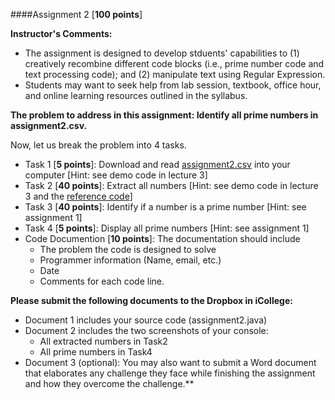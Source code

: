 ####Assignment 2 [**100 points**]

**Instructor's Comments:** 

+ The assignment is designed to develop stduents' capabilities to (1) creatively recombine different code blocks (i.e., prime number code and text processing code); and (2) manipulate text using Regular Expression.
+ Students may want to seek help from lab session, textbook, office hour, and online learning resources outlined in the syllabus.



**The problem to address in this assignment: Identify all prime numbers in assignment2.csv.**

Now, let us break the problem into 4 tasks.
+ Task 1 [**5 points**]: Download and read [assignment2.csv](https://www.dropbox.com/s/p61p387br7hts16/assignment2.csv?dl=0) into your computer  [Hint: see demo code in lecture 3]
+ Task 2 [**40 points**]: Extract all numbers [Hint: see demo code in lecture 3 and the [reference code]()]
+ Task 3 [**40 points**]: Identify if a number is a prime number [Hint: see assignment 1]
+ Task 4 [**5 points**]: Display all prime numbers [Hint: see assignment 1]
+ Code Documention [**10 points**]: The documentation should include
  + The problem the code is designed to solve
  + Programmer information (Name, email, etc.)
  + Date
  + Comments for each code line.



**Please submit the following documents to  the Dropbox in iCollege:**
+ Document 1 includes your source code (assignment2.java)
+ Document 2 includes the two screenshots of your console:
  + All extracted numbers in Task2
  + All prime numbers in Task4 
+ Document 3 (optional): You may also want to submit a Word document that elaborates any challenge they face while finishing the assignment and how they overcome the challenge.**


